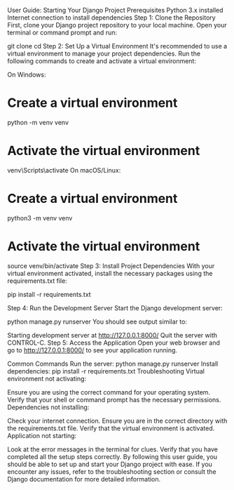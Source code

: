 User Guide: Starting Your Django Project
Prerequisites
Python 3.x installed
Internet connection to install dependencies
Step 1: Clone the Repository
First, clone your Django project repository to your local machine. Open your terminal or command prompt and run:

git clone <your-repository-url>
cd <your-repository-directory>
Step 2: Set Up a Virtual Environment
It's recommended to use a virtual environment to manage your project dependencies. Run the following commands to create and activate a virtual environment:

On Windows:
# Create a virtual environment
python -m venv venv

# Activate the virtual environment
venv\Scripts\activate
On macOS/Linux:
# Create a virtual environment
python3 -m venv venv

# Activate the virtual environment
source venv/bin/activate
Step 3: Install Project Dependencies
With your virtual environment activated, install the necessary packages using the requirements.txt file:

pip install -r requirements.txt

Step 4: Run the Development Server
Start the Django development server:

python manage.py runserver
You should see output similar to:

Starting development server at http://127.0.0.1:8000/
Quit the server with CONTROL-C.
Step 5: Access the Application
Open your web browser and go to http://127.0.0.1:8000/ to see your application running.

Common Commands
Run the server: python manage.py runserver
Install dependencies: pip install -r requirements.txt
Troubleshooting
Virtual environment not activating:

Ensure you are using the correct command for your operating system.
Verify that your shell or command prompt has the necessary permissions.
Dependencies not installing:

Check your internet connection.
Ensure you are in the correct directory with the requirements.txt file.
Verify that the virtual environment is activated.
Application not starting:

Look at the error messages in the terminal for clues.
Verify that you have completed all the setup steps correctly.
By following this user guide, you should be able to set up and start your Django project with ease. If you encounter any issues, refer to the troubleshooting section or consult the Django documentation for more detailed information.
